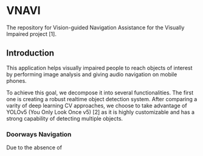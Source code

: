 # VNAVI
The repository for Vision-guided Navigation Assistance for the Visually Impaired project [1].

## Introduction
This application helps visually impaired people to reach objects of interest by performing image analysis and giving audio navigation on mobile phones.  
  
To achieve this goal, we decompose it into several functionalities. The first one is creating a robust realtime object detection system. After comparing a varity of deep learning CV approaches, we choose to take advantage of YOLOv5 (You Only Look Once v5) [2] as it is highly customizable and has a strong capability of detecting multiple objects.

### Doorways Navigation
Due to the absence of 

